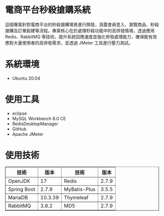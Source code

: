 # 電商平台秒殺搶購系統

這個專案針對電商平台的秒殺搶購場景進行開發，涵蓋會員登入、瀏覽商品、秒殺搶購及訂單創建等流程。專案核心在於處理秒殺功能中的高併發情境，透過應用 Redis、RabbitMQ 等技術，提升系統回應速度並強化併發處理能力，確保能有效應對大量使用者的高併發需求。並透過 JMeter 工具進行壓力測試。

# 系統環境
* Ubuntu 20.04

# 使用工具
* eclipse
* MySQL Workbench 8.0 CE
* RedisDesktopManager
* GitHub
* Apache JMeter


# 使用技術
<table border="1">
  <tr>
    <th>技術</th>
    <th>版本</th>
    <th>技術</th>
    <th>版本</th>
  </tr>
  <tr>
    <td>OpenJDK</td>
    <td>17</td>
    <td>Redis</td>
    <td>2.7.9</td>
  </tr>
  <tr>
    <td>Spring Boot</td>
    <td>2.7.9</td>
    <td>MyBatis-Plus</td>
    <td>3.5.5</td>
  </tr>
  <tr>
    <td>MariaDB</td>
    <td>10.3.39</td>
    <td>Thymeleaf</td>
    <td>2.7.9</td>
  </tr>
  <tr>
    <td>RabbitMQ</td>
    <td>3.8.2</td>
    <td>MD5</td>
    <td>2.7.9</td>
  </tr>
</table>
